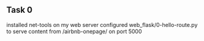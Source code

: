 ## Task 0
<p>installed net-tools on my web server
configured web_flask/0-hello-route.py to serve content from /airbnb-onepage/ on port 5000</p>


